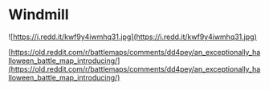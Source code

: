 # Windmill

![https://i.redd.it/kwf9y4iwmhq31.jpg](https://i.redd.it/kwf9y4iwmhq31.jpg)

[https://old.reddit.com/r/battlemaps/comments/dd4pey/an_exceptionally_halloween_battle_map_introducing/](https://old.reddit.com/r/battlemaps/comments/dd4pey/an_exceptionally_halloween_battle_map_introducing/)